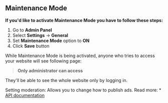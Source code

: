 ## Maintenance Mode

**If you'd like to activate Maintenance Mode you have to follow these steps:**

1.  Go to  **Admin Panel**
2.  Select  **Settings**  ->  **General**
3.  Set  **Maintenance Mode**  option to  **ON**
4.  Click  **Save**  button

While Maintenance Mode is being activated, anyone who tries to access your website will see following page:  

>**Only administrator can access**

 They'll be able to see the whole website only by logging in.

Setting moderation: Allows you to change how to publish ads. Read more: * [API documentation](api-documentation.md)
